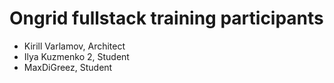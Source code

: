 # Ongrid fullstack training participants

* Kirill Varlamov, Architect
* Ilya Kuzmenko 2, Student
* MaxDiGreez, Student
